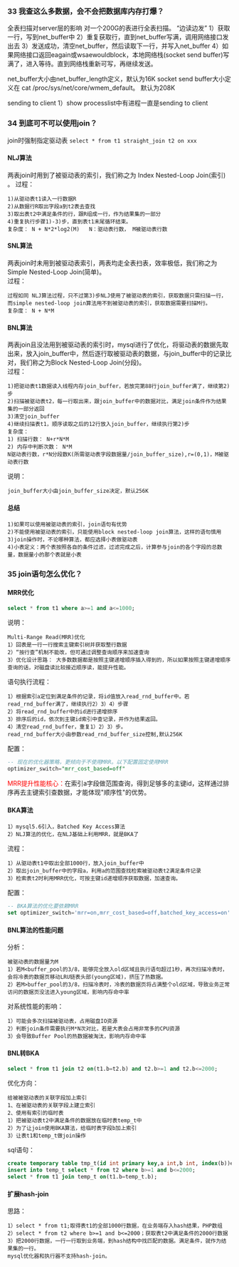 ### 33 我查这么多数据，会不会把数据库内存打爆？
全表扫描对server层的影响
对一个200G的表进行全表扫描。
“边读边发”
1）获取一行，写到net_buffer中
2）重复获取行，直到net_buffer写满，调用网络接口发出去
3）发送成功，清空net_buffer，然后读取下一行，并写入net_buffer
4）如果网络接口返回eagain或wsaewouldblock，本地网络栈(socket send buffer)写满了，进入等待。直到网络栈重新可写，再继续发送。

net_buffer大小由net_buffer_length定义，默认为16K
socket send buffer大小定义在 cat /proc/sys/net/core/wmem_default。 默认为208K

sending to client
1）show processlist中有进程一直是sending to client
### 34 到底可不可以使用join？
join时强制指定驱动表 `select * from t1 straight_join t2 on xxx`
#### NLJ算法
  两表join时用到了被驱动表的索引，我们称之为 Index Nested-Loop Join(索引) 。
过程：
```text
1)从驱动表t1读入一行数据R
2)从数据行R取出字段a到t2表去查找
3)取出表t2中满足条件的行，跟R组成一行，作为结果集的一部分
4)重复执行步骤1)-3)步，直到表t1末尾循环结束。
复杂度： N + N*2*log2(M)   N：驱动表行数， M被驱动表行数
```
#### SNL算法
  两表join时未用到被驱动表索引，两表均走全表扫表，效率极低，我们称之为 Simple Nested-Loop Join(简单)。  
过程：
```text
过程如同 NLJ算法过程，只不过第3)步NLJ使用了被驱动表的索引，获取数据只需扫描一行，而simple nested-loop join算法用不到被驱动表的索引，获取数据需要扫描M行。
复杂度： N + N*M
```
#### BNL算法
  两表join且没法用到被驱动表的索引时，mysql进行了优化，将驱动表的数据先取出来，放入join_buffer中，然后逐行取被驱动表的数据，与join_buffer中的记录比对，我们称之为Block Nested-Loop Join(分段)。  
过程：
```text
1)把驱动表t1数据读入线程内存join_buffer，若放完第88行join_buffer满了，继续第2)步
2)扫描被驱动表t2，每一行取出来，跟join_buffer中的数据对比，满足join条件作为结果集的一部分返回
3)清空join_buffer
4)继续扫描表t1，顺序读取之后的12行放入join_buffer，继续执行第2)步
复杂度： 
1) 扫描行数： N+r*N*M
2) 内存中判断次数： N*M
N驱动表行数，r*N分段数K(所需驱动表字段数据量/join_buffer_size),r=(0,1)，M被驱动表行数
```
说明：
```text
join_buffer大小由join_buffer_size决定，默认256K
```
#### 总结
```text
1)如果可以使用被驱动表的索引，join语句有优势
2)不能使用被驱动表的索引，只能使用block nested-loop join算法，这样的语句慎用
3)join操作时，不论哪种算法，都应选择小表做驱动表
4)小表定义：两个表按照各自的条件过滤，过滤完成之后，计算参与join的各个字段的总数量，数据量小的那个表就是小表
```
### 35 join语句怎么优化？
#### MRR优化
```sql
select * from t1 where a>=1 and a<=1000;
```
说明：
```text
Multi-Range Read(MRR)优化
1）回表是一行一行搜索主键索引树并获取整行数据
2）“按行查”机制不能改，但可通过调整查询顺序来加速查询
3）优化设计思路： 大多数数据都是按照主键递增顺序插入得到的，所以如果按照主键递增顺序查询的话，对磁盘读比较接近顺序读，能提升性能。
```
语句执行流程：
```text
1）根据索引a定位到满足条件的记录，将id值放入read_rnd_buffer中。若read_rnd_buffer满了，继续执行2）3）4）步骤
2）将read_rnd_buffer中的id进行递增排序
3）排序后的id，依次到主键id索引中查记录，并作为结果返回。
4）清空read_rnd_buffer，重复1）2）3）步。
read_rnd_buffer大小由参数read_rnd_buffer_size控制,默认256K
```
配置：
```sql
-- 现在的优化器策略，更倾向于不使用MRR。以下配置固定使用MRR
optimizer_switch="mrr_cost_based=off"  
```
<font color='red'>MRR提升性能核心：</font>在索引a字段做范围查询，得到足够多的主键id，这样通过排序再去主键索引查数据，才能体现"顺序性"的优势。
#### BKA算法
```text
1）mysql5.6引入，Batched Key Access算法
2）NLJ算法的优化，在NLJ基础上利用MRR，就是BKA了
```
流程：
```text
1）从驱动表t1中取出全部1000行，放入join_buffer中
2）取出join_buffer中的字段a，利用a的范围查找检索被驱动表t2满足条件记录
3）检索表t2时利用MRR优化，可按主键id递增顺序获取数据，加速查询。
```
配置：
```sql
-- BKA算法的优化要依赖MRR
set optimizer_switch='mrr=on,mrr_cost_based=off,batched_key_access=on'
```
#### BNL算法的性能问题
分析：
```text
被驱动表的数据量为M
1）若M<buffer_pool的3/8，能够完全放入old区域且执行语句超过1秒，再次扫描冷表时，会将冷表的数据页移动LRU链表头部(young区域)，挤压了热数据。
2）若M>buffer_pool的3/8，扫描冷表时，冷表的数据页将占满整个old区域，导致业务正常访问的数据页没法进入young区域，影响内存命中率
```
对系统性能的影响：
```text
1）可能会多次扫描被驱动表，占用磁盘IO资源
2）判断join条件需要执行M*N次对比，若是大表会占用非常多的CPU资源
3）会导致Buffer Pool的热数据被淘汰，影响内存命中率
```
#### BNL转BKA
```sql
select * from t1 join t2 on(t1.b=t2.b) and t2.b>=1 and t2.b<=2000;
```
优化方向：
```text
给被被驱动表的关联字段加上索引
1、在被驱动表的关联字段上建立索引
2、使用有索引的临时表
1）把被驱动表t2中满足条件的数据放在临时表temp_t中
2）为了让join使用BKA算法，给临时表字段b加上索引
3）让表t1和temp_t做join操作
```
sql语句：
```sql
create temporary table tmp_t(id int primary key,a int,b int, index(b))engine=innodb;
insert into temp_t select * from t2 where b>=1 and b<=2000;
select * from t1 join temp_t on(t1.b=temp_t.b);
```
#### 扩展hash-join
思路：
```text
1）select * from t1;取得表t1的全部1000行数据，在业务端存入hash结果，PHP数组
2）select * from t2 where b>=1 and b<=2000；获取表t2中满足条件的2000行数据
3）把2000行数据，一行一行取到业务端，到hash结构中找匹配的数据。满足条件，就作为结果集的一行。
mysql优化器和执行器不支持hash-join。
```

